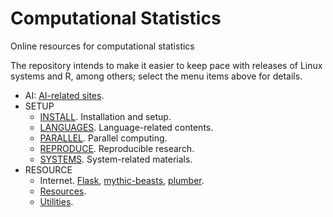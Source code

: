 # Computational Statistics

Online resources for computational statistics

The repository intends to make it easier to keep pace with releases of Linux systems and R, among others; select the menu items above for details.

- AI: [AI-related sites](AI.md).
- SETUP
    * [INSTALL](INSTALL.md). Installation and setup.
    * [LANGUAGES](LANGUAGES.md). Language-related contents.
    * [PARALLEL](PARALLEL.md). Parallel computing.
    * [REPRODUCE](REPRODUCE.md). Reproducible research.
    * [SYSTEMS](SYSTEMS.md). System-related materials.
- RESOURCE
    * Internet. [Flask](Web/Flask/README.md), [mythic-beasts](Web/mythic-beasts.md), [plumber](Web/plumber.md).
    * [Resources](Web/Computing.md).
    * [Utilities](Web/Utilities.md).
